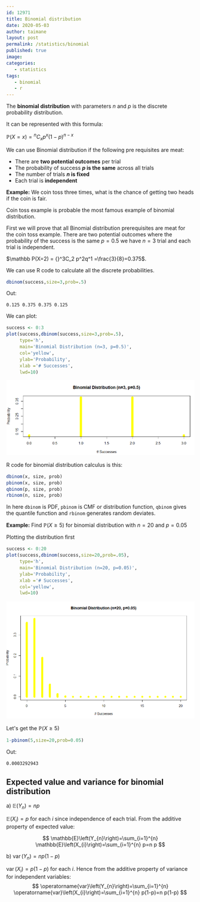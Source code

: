 ```yaml
---
id: 12971
title: Binomial distribution
date: 2020-05-03
author: taimane
layout: post
permalink: /statistics/binomial
published: true
image: 
categories: 
   - statistics
tags:
   - binomial
   - r
---
```

<script type="text/x-mathjax-config">
    MathJax.Hub.Config({
      tex2jax: {
        skipTags: ['script', 'noscript', 'style', 'textarea', 'pre'],
        inlineMath: [['$','$']]
      }
    });
</script>
<script src="https://cdn.mathjax.org/mathjax/latest/MathJax.js?config=TeX-AMS-MML_HTMLorMML" type="text/javascript"></script>

The **binomial distribution** with parameters $n$ and $p$ is the discrete probability distribution.

It can be represented with this formula:

$\mathbb P(X=x)={ }^{n} C_{x} p^{x}(1-p)^{n-x}$


We can use Binomial distribution if the following pre requisites are meat:

* There are **two potential outcomes** per trial 
* The probability of success **$p$ is the same** across all trials 
* The number of trials **$n$ is fixed** 
* Each trial is **independent** 

**Example:** We coin toss three times, what is the chance of getting two heads if the coin is fair.

Coin toss example is probable the most famous example of binomial distribution.

First we will prove that all Binomial distribution prerequisites are meat for the coin toss example. There are two potential outcomes where the probability of the success is the same $p=0.5$ we have $n=3$ trial and each trial is independent.

$\mathbb P(X=2) = {}^3C_2 p^2q^1 =\frac{3}{8}=0.375$.

We can use R code to calculate all the discrete probabilities.

```R
dbinom(success,size=3,prob=.5)
```

Out:
```
0.125 0.375 0.375 0.125
```

We can plot:

```R
success <- 0:3
plot(success,dbinom(success,size=3,prob=.5),
     type='h',
     main='Binomial Distribution (n=3, p=0.5)',
     col='yellow',
     ylab='Probability',
     xlab ='# Successes',
     lwd=10)
```

![binomial coin toss](/wp-content/uploads/2021/03/binomial2.png)


R code for binomial distribution calculus is this:

```r
dbinom(x, size, prob)
pbinom(x, size, prob)
qbinom(p, size, prob)
rbinom(n, size, prob)
```

In here `dbinom` is PDF, `pbinom` is CMF or distribution function, `qbinom` gives the quantile function and `rbinom` generates random deviates.


**Example:** Find $\mathbb P(X \ge 5)$ for binomial distribution with $n=20$ and $p=0.05$

Plotting the distribution first

```r
success <- 0:20
plot(success,dbinom(success,size=20,prob=.05),
     type='h',
     main='Binomial Distribution (n=20, p=0.05)',
     ylab='Probability',
     xlab ='# Successes',
     col='yellow',
     lwd=10)
```
![binomial](/wp-content/uploads/2021/03/binomial1.png)

Let's get the $\mathbb P(X \ge 5)$ 

```r
1-pbinom(5,size=20,prob=0.05)
```
Out:
```
0.0003292943
```

## Expected value and variance for binomial distribution

a) $\mathbb E\left(Y_{n}\right)=n p$

$\mathbb{E}\left(X_{i}\right)=p$ for each $i$ since independence of each trial. From the additive property of expected value:

$$
\mathbb{E}\left(Y_{n}\right)=\sum_{i=1}^{n} \mathbb{E}\left(X_{i}\right)=\sum_{i=1}^{n} p=n p
$$


b) $\operatorname{var}\left(Y_{n}\right)=n p(1-p)$

$\operatorname{var}\left(X_{i}\right)=p(1-p)$ for each $i$. Hence from the additive property of variance for independent variables:
$$
\operatorname{var}\left(Y_{n}\right)=\sum_{i=1}^{n} \operatorname{var}\left(X_{i}\right)=\sum_{i=1}^{n} p(1-p)=n p(1-p)
$$


